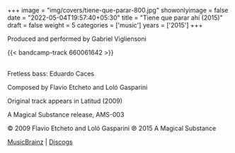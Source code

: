 +++
image = "img/covers/tiene-que-parar-800.jpg"
showonlyimage = false
date = "2022-05-04T19:57:40+05:30"
title = "Tiene que parar ahí (2015)"
draft = false
weight = 5
categories = ['music']
years = ['2015']
+++


<!--more-->

Produced and performed by Gabriel Vigliensoni

{{< bandcamp-track 660061642 >}}
<br><br>

Fretless bass: Eduardo Caces

Composed by Flavio Etcheto and Loló Gasparini

Original track appears in Latitud (2009)

A Magical Substance release, AMS-003

© 2009 Flavio Etcheto and Loló Gasparini ℗ 2015 A Magical Substance

[MusicBrainz](https://musicbrainz.org/release-group/7ef07b13-0293-4095-8a7b-d9ea6998e675) | [Discogs](https://www.discogs.com/Gabriel-Vigliensoni-Tiene-Que-Parar-Ah%C3%AD/release/6855619)

